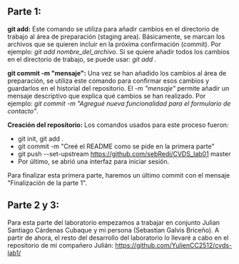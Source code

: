 ## Parte 1:

**git add:** Este comando se utiliza para añadir cambios en el directorio de trabajo al área de preparación (staging area). Básicamente, se marcan los archivos que se quieren incluir en la próxima confirmación (commit). Por ejemplo: *git add nombre_del_archivo*.
Si se quiere añadir todos los cambios en el directorio de trabajo, se puede usar: *git add .*

**git commit -m "mensaje":** Una vez se han añadido los cambios al área de preparación, se utiliza este comando para confirmar esos cambios y guardarlos en el historial del repositorio. El *-m "mensaje"* permite añadir un mensaje descriptivo que explica qué cambios se han realizado. Por ejemplo: *git commit -m "Agregué nueva funcionalidad para el formulario de contacto"*.

**Creación del repositorio:** Los comandos usados para este proceso fueron:
- git init, git add .
- git commit -m "Creé el README como se pide en la primera parte"
- git push --set-upstream https://github.com/sebRedi/CVDS_lab01 master
- Por último, se abrió una interfaz para iniciar sesión.

Para finalizar esta primera parte, haremos un último commit con el mensaje "Finalización de la parte 1".


## Parte 2 y 3:

Para esta parte del laboratorio empezamos a trabajar en conjunto Julian Santiago Cárdenas Cubaque y mi persona (Sebastian Galvis Briceño).
A partir de ahora, el resto del desarrollo del laboratorio lo llevaré a cabo en el repositorio de mi compañero Julián: https://github.com/YulienCC2512/cvds-lab1/